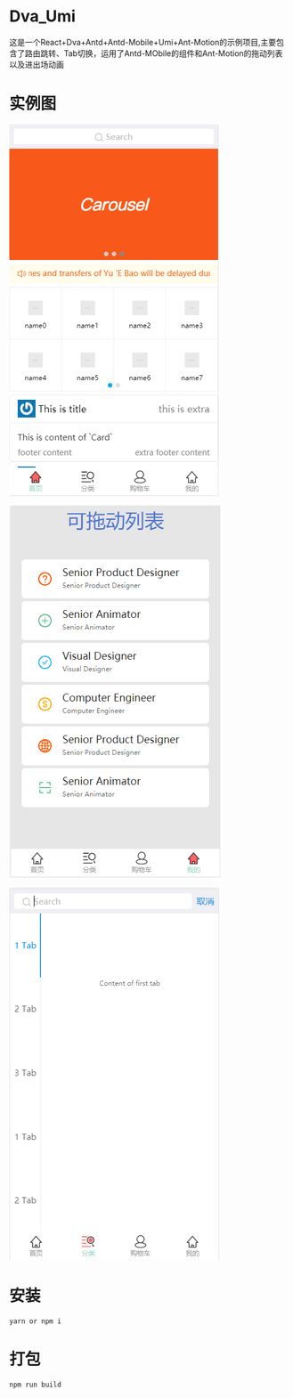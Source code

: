 # Dva_Umi
这是一个React+Dva+Antd+Antd-Mobile+Umi+Ant-Motion的示例项目,主要包含了路由跳转、Tab切换，运用了Antd-MObile的组件和Ant-Motion的拖动列表以及进出场动画

# 实例图

![](https://github.com/lansebingqilin/Dva_Umi/raw/master/img01.png)  

![](https://github.com/lansebingqilin/Dva_Umi/raw/master/img02.png)  

![](https://github.com/lansebingqilin/Dva_Umi/raw/master/img03.png)  

# 安装
```react
yarn or npm i
```

# 打包
```javascript
npm run build
```
